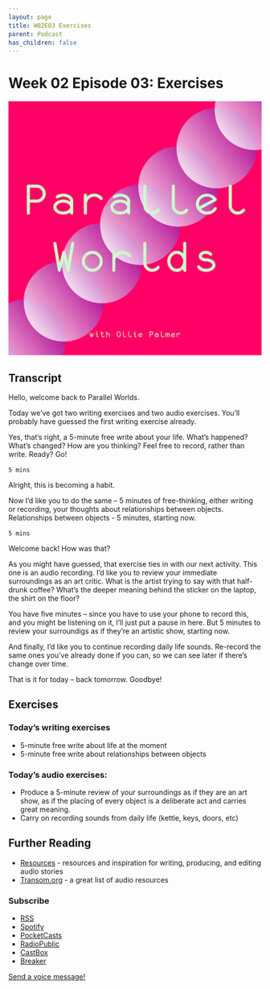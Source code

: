 ```yaml
---
layout: page
title: W02E03 Exercises
parent: Podcast
has_children: false
---
```



# Week 02 Episode 03: Exercises

[![](/assets/parallel-worlds-cover.png)](https://anchor.fm/olliepalmer)
<!--<iframe src="https://anchor.fm/olliepalmer/embed/episodes/Week-2-Episode-1-Exercises-ec53uf/a-a1qbsga" height="102px" width="100%" frameborder="0" scrolling="no"></iframe>-->

## Transcript

Hello, welcome back to Parallel Worlds.

Today we’ve got two writing exercises and two audio exercises. You’ll probably have guessed the first writing exercise already.

Yes, that’s right, a 5-minute free write about your life. What’s happened? What’s changed? How are you thinking? Feel free to record, rather than write. Ready? Go!


```
5 mins
```

Alright, this is becoming a habit.

Now I’d like you to do the same – 5 minutes of free-thinking, either writing or recording, your thoughts about relationships between objects. Relationships between objects - 5 minutes, starting now.

```
5 mins
```

Welcome back! How was that?

As you might have guessed, that exercise ties in with our next activity. This one is an audio recording. I’d like you to review your immediate surroundings as an art critic. What is the artist trying to say with that half-drunk coffee? What’s the deeper meaning behind the sticker on the laptop, the shirt on the floor?

You have five minutes – since you have to use your phone to record this, and you might be listening on it, I’ll just put a pause in here. But 5 minutes to review your surroundigs as if they’re an artistic show, starting now.


And finally, I’d like you to continue recording daily life sounds. Re-record the same ones you’ve already done if you can, so we can see later if there’s change over time.

That is it for today – back tomorrow. Goodbye!


## Exercises

### Today’s writing exercises

- 5-minute free write about life at the moment
- 5-minute free write about relationships between objects

### Today’s audio exercises:
- Produce a 5-minute review of your surroundings as if they are an art show, as if the placing of every object is a deliberate act and carries great meaning.
- Carry on recording sounds from daily life (kettle, keys, doors, etc)




## Further Reading

- [Resources](/resources) - resources and inspiration for writing, producing, and editing audio stories
- [Transom.org](https://transom.org) - a great list of audio resources

### Subscribe

- [RSS](https://anchor.fm/s/1884b008/podcast/rss)
- [Spotify](https://open.spotify.com/show/3L3RhKaoqQZoU9fIcLuZjz)
- [PocketCasts](https://pca.st/ha20534r)
- [RadioPublic](https://radiopublic.com/parallel-worlds-WzVy1K)
- [CastBox](https://castbox.fm/channel/id2710471?utm_source=podcaster&utm_medium=dlink&utm_campaign=c_2710471&utm_content=Parallel%20Worlds-CastBox_FM)
- [Breaker](https://www.breaker.audio/parallel-worlds)

[Send a voice message!](https://anchor.fm/olliepalmer/message)
